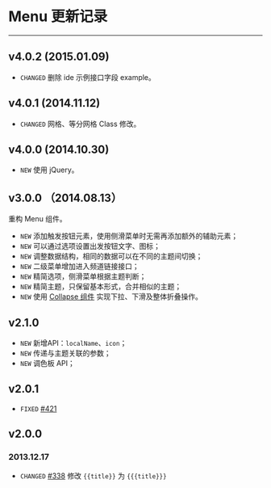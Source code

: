 # Menu 更新记录
---
## v4.0.2 (2015.01.09)

- `CHANGED` 删除 ide 示例接口字段 example。

## v4.0.1 (2014.11.12)

- `CHANGED` 网格、等分网格 Class 修改。

## v4.0.0 (2014.10.30)

- `NEW` 使用 jQuery。

## v3.0.0 （2014.08.13）

重构 Menu 组件。

- `NEW` 添加触发按钮元素，使用侧滑菜单时无需再添加额外的辅助元素；
- `NEW` 可以通过选项设置出发按钮文字、图标；
- `NEW` 调整数据结构，相同的数据可以在不同的主题间切换；
- `NEW` 二级菜单增加进入频道链接接口；
- `NEW` 精简选项，侧滑菜单根据主题判断；
- `NEW` 精简主题，只保留基本形式，合并相似的主题；
- `NEW` 使用 [Collapse 组件](http://amazeui.org/javascript/collapse) 实现下拉、下滑及整体折叠操作。


## v2.1.0

- `NEW` 新增API：`localName`、`icon`；
- `NEW` 传递与主题关联的参数；
- `NEW` 调色板 API；


## v2.0.1

- `FIXED` [#421](https://github.com/allmobilize/issues/issues/421)


## v2.0.0

### 2013.12.17

* `CHANGED` [#338](https://github.com/allmobilize/issues/issues/338) 修改 `{{title}}` 为 `{{{title}}}`
